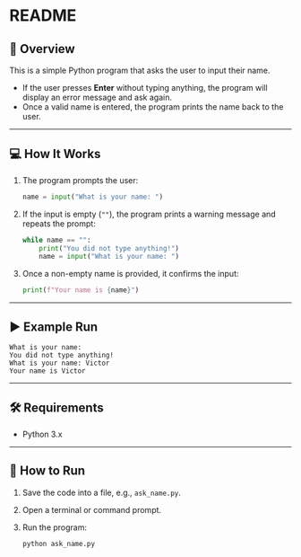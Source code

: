 # README

## 📌 Overview

This is a simple Python program that asks the user to input their name.

* If the user presses **Enter** without typing anything, the program will display an error message and ask again.
* Once a valid name is entered, the program prints the name back to the user.

---

## 💻 How It Works

1. The program prompts the user:

   ```python
   name = input("What is your name: ")
   ```
2. If the input is empty (`""`), the program prints a warning message and repeats the prompt:

   ```python
   while name == "":
       print("You did not type anything!")
       name = input("What is your name: ")
   ```
3. Once a non-empty name is provided, it confirms the input:

   ```python
   print(f"Your name is {name}")
   ```

---

## ▶️ Example Run

```
What is your name: 
You did not type anything!
What is your name: Victor
Your name is Victor
```

---

## 🛠️ Requirements

* Python 3.x

---

## 🚀 How to Run

1. Save the code into a file, e.g., `ask_name.py`.
2. Open a terminal or command prompt.
3. Run the program:

   ```bash
   python ask_name.py
   ```
